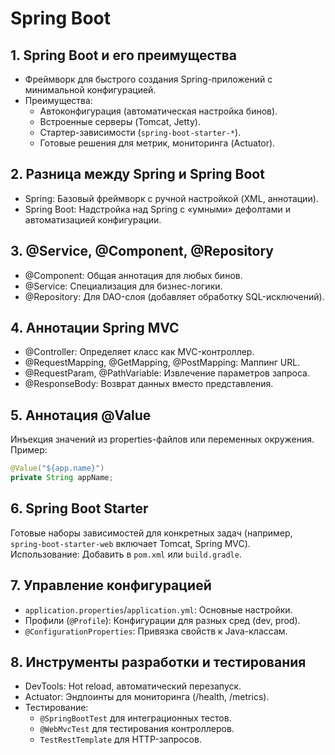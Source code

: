 # Spring Boot

## 1. Spring Boot и его преимущества  

- Фреймворк для быстрого создания Spring-приложений с минимальной конфигурацией.  
- Преимущества:  
  - Автоконфигурация (автоматическая настройка бинов).  
  - Встроенные серверы (Tomcat, Jetty).  
  - Стартер-зависимости (`spring-boot-starter-*`).  
  - Готовые решения для метрик, мониторинга (Actuator).  

## 2. Разница между Spring и Spring Boot  

- Spring: Базовый фреймворк с ручной настройкой (XML, аннотации).  
- Spring Boot: Надстройка над Spring с «умными» дефолтами и автоматизацией конфигурации.  

## 3. @Service, @Component, @Repository  

- @Component: Общая аннотация для любых бинов.  
- @Service: Специализация для бизнес-логики.  
- @Repository: Для DAO-слоя (добавляет обработку SQL-исключений).  

## 4. Аннотации Spring MVC  

- @Controller: Определяет класс как MVC-контроллер.  
- @RequestMapping, @GetMapping, @PostMapping: Маппинг URL.  
- @RequestParam, @PathVariable: Извлечение параметров запроса.  
- @ResponseBody: Возврат данных вместо представления.  

## 5. Аннотация @Value  

Инъекция значений из properties-файлов или переменных окружения.  
Пример:  

```java  
@Value("${app.name}")  
private String appName;  
```  

## 6. Spring Boot Starter  

Готовые наборы зависимостей для конкретных задач (например, `spring-boot-starter-web` включает Tomcat, Spring MVC).  
Использование: Добавить в `pom.xml` или `build.gradle`.  

## 7. Управление конфигурацией  

- `application.properties`/`application.yml`: Основные настройки.  
- Профили (`@Profile`): Конфигурации для разных сред (dev, prod).  
- `@ConfigurationProperties`: Привязка свойств к Java-классам.  

## 8. Инструменты разработки и тестирования  

- DevTools: Hot reload, автоматический перезапуск.  
- Actuator: Эндпоинты для мониторинга (/health, /metrics).  
- Тестирование:  
  - `@SpringBootTest` для интеграционных тестов.  
  - `@WebMvcTest` для тестирования контроллеров.  
  - `TestRestTemplate` для HTTP-запросов.  
